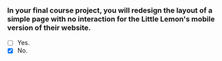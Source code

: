 ### In your final course project, you will redesign the layout of a simple page with no interaction for the Little Lemon's mobile version of their website.

- [ ] Yes.
- [x] No.

